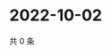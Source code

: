 # 2022-10-02

共 0 条

<!-- BEGIN WEIBO -->
<!-- 最后更新时间 Sun Oct 02 2022 02:07:01 GMT+0800 (China Standard Time) -->

<!-- END WEIBO -->
